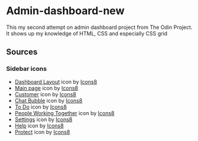 # Admin-dashboard-new

This my second attempt on admin dashboard project from The Odin Project. It shows up my knowledge of HTML, CSS and especially CSS grid

## Sources

### Sidebar icons

- <a target="_blank" href="https://icons8.com/icon/6ocfyfPqD0qz/dashboard-layout">Dashboard Layout</a> icon by <a target="_blank" href="https://icons8.com">Icons8</a>
- <a target="_blank" href="https://icons8.com/icon/83761/главная-страница">Main page</a> icon by <a target="_blank" href="https://icons8.com">Icons8</a>
- <a target="_blank" href="https://icons8.com/icon/84861/customer">Customer</a> icon by <a target="_blank" href="https://icons8.com">Icons8</a>
- <a target="_blank" href="https://icons8.com/icon/87040/chat-bubble">Chat Bubble</a> icon by <a target="_blank" href="https://icons8.com">Icons8</a>
- <a target="_blank" href="https://icons8.com/icon/88032/to-do">To Do</a> icon by <a target="_blank" href="https://icons8.com">Icons8</a>
- <a target="_blank" href="https://icons8.com/icon/122812/people-working-together">People Working Together</a> icon by <a target="_blank" href="https://icons8.com">Icons8</a>
- <a target="_blank" href="https://icons8.com/icon/zTSkVnVQ0nYV/settings">Settings</a> icon by <a target="_blank" href="https://icons8.com">Icons8</a>
- <a target="_blank" href="https://icons8.com/icon/83361/help">Help</a> icon by <a target="_blank" href="https://icons8.com">Icons8</a>
- <a target="_blank" href="https://icons8.com/icon/85761/protect">Protect</a> icon by <a target="_blank" href="https://icons8.com">Icons8</a>
